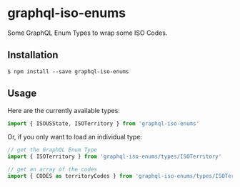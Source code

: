 graphql-iso-enums
=================

Some GraphQL Enum Types to wrap some ISO Codes.

## Installation

```shell
$ npm install --save graphql-iso-enums
```

## Usage

Here are the currently available types:

```js
import { ISOUSState, ISOTerritory } from 'graphql-iso-enums'
```

Or, if you only want to load an individual type:

```js
// get the GraphQL Enum Type
import { ISOTerritory } from 'graphql-iso-enums/types/ISOTerritory'

// get an array of the codes
import { CODES as territoryCodes } from 'graphql-iso-enums/types/ISOTerritory'
```

